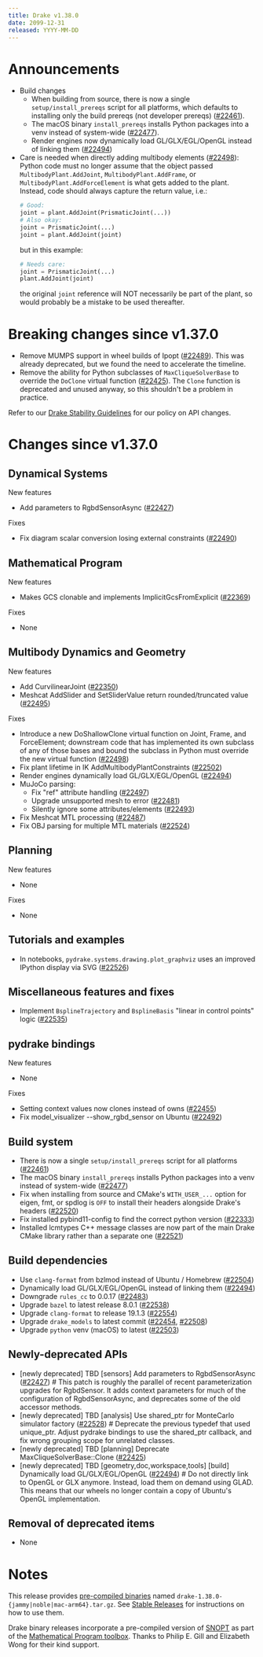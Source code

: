 ```yaml
---
title: Drake v1.38.0
date: 2099-12-31
released: YYYY-MM-DD
---
```


# Announcements

* Build changes
  * When building from source, there is now a single `setup/install_prereqs`
    script for all platforms, which defaults to installing only the build
    prereqs (not developer prereqs) ([#22461][_#22461]).
  * The macOS binary `install_prereqs` installs Python packages into a venv
    instead of system-wide ([#22477][_#22477]).
  * Render engines now dynamically load GL/GLX/EGL/OpenGL instead of linking them ([#22494][_#22494])
* Care is needed when directly adding multibody elements ([#22498][_#22498]):
  Python code must no longer assume that the object passed
  `MultibodyPlant.AddJoint`, `MultibodyPlant.AddFrame`, or
  `MultibodyPlant.AddForceElement` is what gets added to the plant. Instead,
  code should always capture the return value, i.e.:
  ```py
  # Good:
  joint = plant.AddJoint(PrismaticJoint(...))
  # Also okay:
  joint = PrismaticJoint(...)
  joint = plant.AddJoint(joint)
  ```
  but in this example:
  ```py
  # Needs care:
  joint = PrismaticJoint(...)
  plant.AddJoint(joint)
  ```
  the original `joint` reference will NOT necessarily be part of the plant, so
  would probably be a mistake to be used thereafter.

# Breaking changes since v1.37.0

* Remove MUMPS support in wheel builds of Ipopt ([#22489][_#22489]). This was
  already deprecated, but we found the need to accelerate the timeline.
* Remove the ability for Python subclasses of `MaxCliqueSolverBase` to override
  the `DoClone` virtual function ([#22425][_#22425]). The `Clone` function is
  deprecated and unused anyway, so this shouldn't be a problem in practice.

Refer to our [Drake Stability Guidelines](/stable.html) for our policy
on API changes.

# Changes since v1.37.0

## Dynamical Systems

<!-- <relnotes for systems go here> -->

New features

* Add parameters to RgbdSensorAsync ([#22427][_#22427])

Fixes

* Fix diagram scalar conversion losing external constraints ([#22490][_#22490])

## Mathematical Program

<!-- <relnotes for solvers go here> -->

New features

* Makes GCS clonable and implements ImplicitGcsFromExplicit ([#22369][_#22369])

Fixes

* None

## Multibody Dynamics and Geometry

<!-- <relnotes for geometry,multibody go here> -->

New features

* Add CurvilinearJoint ([#22350][_#22350])
* Meshcat AddSlider and SetSliderValue return rounded/truncated value ([#22495][_#22495])

Fixes

* Introduce a new DoShallowClone virtual function on Joint, Frame, and ForceElement; downstream code that has implemented its own subclass of any of those bases and bound the subclass in Python must override the new virtual function ([#22498][_#22498])
* Fix plant lifetime in IK AddMultibodyPlantConstraints ([#22502][_#22502])
* Render engines dynamically load GL/GLX/EGL/OpenGL ([#22494][_#22494])
* MuJoCo parsing:
  * Fix "ref" attribute handling ([#22497][_#22497])
  * Upgrade unsupported mesh to error ([#22481][_#22481])
  * Silently ignore some attributes/elements ([#22493][_#22493])
* Fix Meshcat MTL processing ([#22487][_#22487])
* Fix OBJ parsing for multiple MTL materials ([#22524][_#22524])

## Planning

<!-- <relnotes for planning go here> -->

New features

* None

Fixes

* None

## Tutorials and examples

<!-- <relnotes for examples,tutorials go here> -->

* In notebooks, `pydrake.systems.drawing.plot_graphviz` uses an improved IPython display via SVG ([#22526][_#22526])

## Miscellaneous features and fixes

<!-- <relnotes for common,math,lcm,lcmtypes,manipulation,perception,visualization go here> -->

* Implement `BsplineTrajectory` and `BsplineBasis` "linear in control points" logic ([#22535][_#22535])

## pydrake bindings

<!-- <relnotes for bindings go here> -->

New features

* None

Fixes

* Setting context values now clones instead of owns ([#22455][_#22455])
* Fix model_visualizer --show_rgbd_sensor on Ubuntu ([#22492][_#22492])

## Build system

<!-- <relnotes for cmake,doc,setup,third_party,tools go here> -->

* There is now a single `setup/install_prereqs` script for all platforms ([#22461][_#22461])
* The macOS binary `install_prereqs` installs Python packages into a venv instead of system-wide ([#22477][_#22477])
* Fix when installing from source and CMake's `WITH_USER_...` option for eigen, fmt, or spdlog is `OFF` to install their headers alongside Drake's headers ([#22520][_#22520])
* Fix installed pybind11-config to find the correct python version ([#22333][_#22333])
* Installed lcmtypes C++ message classes are now part of the main Drake CMake library rather than a separate one ([#22521][_#22521])

## Build dependencies

<!-- <relnotes for workspace go here> -->

* Use `clang-format` from bzlmod instead of Ubuntu / Homebrew ([#22504][_#22504])
* Dynamically load GL/GLX/EGL/OpenGL instead of linking them ([#22494][_#22494])
* Downgrade `rules_cc` to 0.0.17 ([#22483][_#22483])
* Upgrade `bazel` to latest release 8.0.1 ([#22538][_#22538])
* Upgrade `clang-format` to release 19.1.3 ([#22554][_#22554])
* Upgrade `drake_models` to latest commit ([#22454][_#22454], [#22508][_#22508])
* Upgrade `python` venv (macOS) to latest ([#22503][_#22503])

## Newly-deprecated APIs

* [newly deprecated] TBD [sensors] Add parameters to RgbdSensorAsync ([#22427][_#22427])  # This patch is roughly the parallel of recent parameterization upgrades for RgbdSensor. It adds context parameters for much of the configuration of RgbdSensorAsync, and deprecates some of the old accessor methods.
* [newly deprecated] TBD [analysis] Use shared_ptr for MonteCarlo simulator factory ([#22528][_#22528])  # Deprecate the previous typedef that used unique_ptr. Adjust pydrake bindings to use the shared_ptr callback, and fix wrong grouping scope for unrelated classes.
* [newly deprecated] TBD [planning] Deprecate MaxCliqueSolverBase::Clone ([#22425][_#22425])
* [newly deprecated] TBD [geometry,doc,workspace,tools] [build] Dynamically load GL/GLX/EGL/OpenGL ([#22494][_#22494])  # Do not directly link to OpenGL or GLX anymore. Instead, load them on demand using GLAD. This means that our wheels no longer contain a copy of Ubuntu's OpenGL implementation.

## Removal of deprecated items

* None

# Notes


This release provides [pre-compiled binaries](https://github.com/RobotLocomotion/drake/releases/tag/v1.38.0) named
``drake-1.38.0-{jammy|noble|mac-arm64}.tar.gz``. See [Stable Releases](/from_binary.html#stable-releases) for instructions on how to use them.

Drake binary releases incorporate a pre-compiled version of [SNOPT](https://ccom.ucsd.edu/~optimizers/solvers/snopt/) as part of the
[Mathematical Program toolbox](https://drake.mit.edu/doxygen_cxx/group__solvers.html). Thanks to
Philip E. Gill and Elizabeth Wong for their kind support.

<!-- <begin issue links> -->
[_#22333]: https://github.com/RobotLocomotion/drake/pull/22333
[_#22350]: https://github.com/RobotLocomotion/drake/pull/22350
[_#22369]: https://github.com/RobotLocomotion/drake/pull/22369
[_#22425]: https://github.com/RobotLocomotion/drake/pull/22425
[_#22427]: https://github.com/RobotLocomotion/drake/pull/22427
[_#22454]: https://github.com/RobotLocomotion/drake/pull/22454
[_#22455]: https://github.com/RobotLocomotion/drake/pull/22455
[_#22461]: https://github.com/RobotLocomotion/drake/pull/22461
[_#22477]: https://github.com/RobotLocomotion/drake/pull/22477
[_#22481]: https://github.com/RobotLocomotion/drake/pull/22481
[_#22483]: https://github.com/RobotLocomotion/drake/pull/22483
[_#22487]: https://github.com/RobotLocomotion/drake/pull/22487
[_#22489]: https://github.com/RobotLocomotion/drake/pull/22489
[_#22490]: https://github.com/RobotLocomotion/drake/pull/22490
[_#22492]: https://github.com/RobotLocomotion/drake/pull/22492
[_#22493]: https://github.com/RobotLocomotion/drake/pull/22493
[_#22494]: https://github.com/RobotLocomotion/drake/pull/22494
[_#22495]: https://github.com/RobotLocomotion/drake/pull/22495
[_#22497]: https://github.com/RobotLocomotion/drake/pull/22497
[_#22498]: https://github.com/RobotLocomotion/drake/pull/22498
[_#22502]: https://github.com/RobotLocomotion/drake/pull/22502
[_#22503]: https://github.com/RobotLocomotion/drake/pull/22503
[_#22504]: https://github.com/RobotLocomotion/drake/pull/22504
[_#22508]: https://github.com/RobotLocomotion/drake/pull/22508
[_#22520]: https://github.com/RobotLocomotion/drake/pull/22520
[_#22521]: https://github.com/RobotLocomotion/drake/pull/22521
[_#22524]: https://github.com/RobotLocomotion/drake/pull/22524
[_#22526]: https://github.com/RobotLocomotion/drake/pull/22526
[_#22528]: https://github.com/RobotLocomotion/drake/pull/22528
[_#22535]: https://github.com/RobotLocomotion/drake/pull/22535
[_#22538]: https://github.com/RobotLocomotion/drake/pull/22538
[_#22554]: https://github.com/RobotLocomotion/drake/pull/22554
<!-- <end issue links> -->

<!--
  Current oldest_commit 6e2350171d34d51cb66b8d5e520252a638c2729a (exclusive).
  Current newest_commit d243930a915b0d88bd91885f7324d6e3eb707f19 (inclusive).
-->
